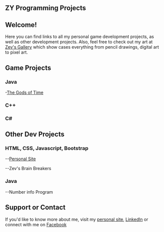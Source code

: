 ## ZY Programming Projects

## Welcome!
Here you can find links to all my personal game development projects, as well as other development projects. Also, feel free to check out my art at [Zev's Gallery](http://zevyirmiyahu.com/gallery.html) which show cases everything from pencil drawings, digital art to pixel art. 

##  Game Projects
### Java
  -[The Gods of Time](http://zevyirmiyahu.github.io/got.md)

### C++

### C#

## Other Dev Projects

### HTML, CSS, Javascript, Bootstrap
  --[Personal Site](http://zevyirmiyahu.com)
  
  --Zev's Brain Breakers
  
### Java
  --Number info Program



## Support or Contact

If you'd like to know more about me, visit my [personal site](http://zevyirmiyahu.com), [LinkedIn](https://www.linkedin.com/in/zevyirmiyahu) or connect with me on [Facebook](https://www.facebook.com/ZevYirmiyahu)
